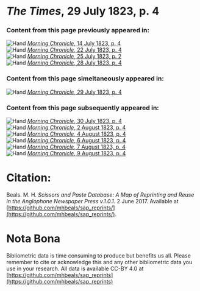 # *The Times*, 29 July 1823, p. 4  
  
### Content from this page previously appeared in:  
![Hand](http://scissorsandpaste.net/wp-content/uploads/2017/06/smallhandpointer.png) [*Morning Chronicle*, 14 July 1823, p. 4](https://mhbeals.github.io/sap_html/Morning-Chronicle/Morning-Chronicle-14-July-1823-p-4)  
![Hand](http://scissorsandpaste.net/wp-content/uploads/2017/06/smallhandpointer.png) [*Morning Chronicle*, 22 July 1823, p. 4](https://mhbeals.github.io/sap_html/Morning-Chronicle/Morning-Chronicle-22-July-1823-p-4)  
![Hand](http://scissorsandpaste.net/wp-content/uploads/2017/06/smallhandpointer.png) [*Morning Chronicle*, 25 July 1823, p. 2](https://mhbeals.github.io/sap_html/Morning-Chronicle/Morning-Chronicle-25-July-1823-p-2)  
![Hand](http://scissorsandpaste.net/wp-content/uploads/2017/06/smallhandpointer.png) [*Morning Chronicle*, 28 July 1823, p. 4](https://mhbeals.github.io/sap_html/Morning-Chronicle/Morning-Chronicle-28-July-1823-p-4)  
  
### Content from this page simeltaneously appeared in:  
![Hand](http://scissorsandpaste.net/wp-content/uploads/2017/06/smallhandpointer.png) [*Morning Chronicle*, 29 July 1823, p. 4](https://mhbeals.github.io/sap_html/Morning-Chronicle/Morning-Chronicle-29-July-1823-p-4)  
  
### Content from this page subsequently appeared in:  
![Hand](http://scissorsandpaste.net/wp-content/uploads/2017/06/smallhandpointer.png) [*Morning Chronicle*, 30 July 1823, p. 4](https://mhbeals.github.io/sap_html/Morning-Chronicle/Morning-Chronicle-30-July-1823-p-4)  
![Hand](http://scissorsandpaste.net/wp-content/uploads/2017/06/smallhandpointer.png) [*Morning Chronicle*, 2 August 1823, p. 4](https://mhbeals.github.io/sap_html/Morning-Chronicle/Morning-Chronicle-2-August-1823-p-4)  
![Hand](http://scissorsandpaste.net/wp-content/uploads/2017/06/smallhandpointer.png) [*Morning Chronicle*, 4 August 1823, p. 4](https://mhbeals.github.io/sap_html/Morning-Chronicle/Morning-Chronicle-4-August-1823-p-4)  
![Hand](http://scissorsandpaste.net/wp-content/uploads/2017/06/smallhandpointer.png) [*Morning Chronicle*, 6 August 1823, p. 4](https://mhbeals.github.io/sap_html/Morning-Chronicle/Morning-Chronicle-6-August-1823-p-4)  
![Hand](http://scissorsandpaste.net/wp-content/uploads/2017/06/smallhandpointer.png) [*Morning Chronicle*, 7 August 1823, p. 4](https://mhbeals.github.io/sap_html/Morning-Chronicle/Morning-Chronicle-7-August-1823-p-4)  
![Hand](http://scissorsandpaste.net/wp-content/uploads/2017/06/smallhandpointer.png) [*Morning Chronicle*, 9 August 1823, p. 4](https://mhbeals.github.io/sap_html/Morning-Chronicle/Morning-Chronicle-9-August-1823-p-4)  


# Citation: 

Beals. M. H. *Scissors and Paste Database: A Map of Reprinting and Reuse in the Anglophone Newspaper Press v.1.0.1.* 2 June 2017. Available at [https://github.com/mhbeals/sap_reprints/](https://github.com/mhbeals/sap_reprints/). 

# Nota Bona

Bibliometric data is time consuming to produce but benefits us all. Please remember to cite or acknowledge this and any other bibliometric data you use in your research. All data is available CC-BY 4.0 at [https://github.com/mhbeals/sap_reprints](https://github.com/mhbeals/sap_reprints)
